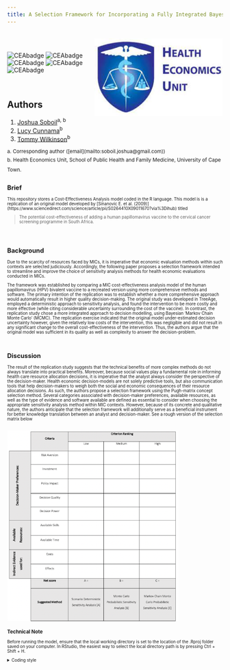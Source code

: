 ```yaml
---
title: A Selection Framework for Incorporating a Fully Integrated Bayesian Approach to Cost-Effectiveness Evaluation in Middle Income Country Contexts
---
```


<br/>

<img src="misc/logo.jpg" width="300" align="right" />

<br/>

![CEAbadge](https://img.shields.io/github/issues/jSoboil/Dissertation)
![CEAbadge](https://img.shields.io/github/last-commit/jSoboil/Dissertation)
![CEAbadge](https://img.shields.io/github/license/jSoboil/Dissertation?label=license)
![CEAbadge](https://img.shields.io/badge/R-v4.0.0+-blue)
![CEAbadge](https://img.shields.io/badge/JAGS-v4.3.0-blue)

<br/>

## Authors
1. [Joshua Soboil](https://www.linkedin.com/in/joshua-soboil-067351172/)<sup>a, b</sup>
2. [Lucy Cunnama](https://scholar.google.co.za/citations?hl=en&user=eG7OJ7EAAAAJ)<sup>b</sup>
3. [Tommy Wilkinson](https://twitter.com/Tommy_HealthSA)<sup>b</sup>

<sup>
a. Corresponding author ([email](mailto:soboil.joshua@gmail.com))
<br/>
b. Health Economics Unit, School of Public Health and Family Medicine, University of Cape Town.
<sup>
<br/>

## Brief
<p>This repository stores a Cost-Effectiveness Analysis model coded in the R language. This model is is a replication of an original model developed by [Sinanovic E. et al. (2009)](https://www.sciencedirect.com/science/article/pii/S0264410X09011670?via%3Dihub) titled

>The potential cost-effectiveness of adding a human papillomavirus vaccine to the cervical cancer screening programme in South Africa.

<br/>

## Background
<p>Due to the scarcity of resources faced by MICs, it is imperative that economic evaluation methods within such contexts are selected judiciously. Accordingly, the following paper proposes a selection framework intended to streamline and improve the choice of sensitivity analysis methods for health economic evaluations conducted in MICs.<p>

<p>The framework was established by comparing a MIC cost-effectiveness analysis model of the human papillomavirus (HPV) bivalent vaccine to a recreated version using more comprehensive methods and software. The primary intention of the replication was to establish whether a more comprehensive approach would automatically result in higher quality decision-making. The original study was developed in TreeAge, employed a deterministic approach to sensitivity analysis, and found the intervention to be more costly and more effective (while citing considerable uncertainty surrounding the cost of the vaccine). In contrast, the replication study chose a more integrated approach to decision modelling, using Bayesian ‘Markov Chain Monte Carlo’ (MCMC). The replication exercise indicated that the original model under-estimated decision uncertainty however, given the relatively low costs of the intervention, this was negligible and did not result in any significant change to the overall cost-effectiveness of the intervention. Thus, the authors argue that the original model was sufficient in its quality as well as complexity to answer the decision-problem.<p>

<br/>

## Discussion
<p>The result of the replication study suggests that the technical benefits of more complex methods do not always translate into practical benefits. Moreover, because social values play a fundamental role in informing health care resource allocation decisions, it is imperative that the analyst always consider the perspective of the decision-maker. Health economic decision-models are not solely predictive tools, but also communication tools that help decision-makers to weigh both the social and economic consequences of their resource allocation decisions. As such, the authors propose a selection framework using the Pugh-matrix concept selection method. Several categories associated with decision-maker preferences, available resources, as well as the type of evidence and software available are defined as essential to consider when choosing the appropriate sensitivity analysis method within MIC contexts. However, because of its concrete and qualitative nature, the authors anticipate that the selection framework will additionally serve as a beneficial instrument for better knowledge translation between an analyst and decision-maker. See a rough version of the selection matrix below<p>

<br/>

<img src="figs/Pugh_matrix.png" width="400" style="float:middle" />

<br/>

### Technical Note
<p>Before running the model, ensure that the local working directory is set to the location of the .Rproj folder saved on your computer. In RStudio, the easiest way to select the local directory path is by pressing Ctrl + Shift + H.<p>
<details>
<summary>Coding style</summary>
<p>The coding styled used throughout the model follows the coding framework proposed by Alarid-Escudero et al. (2019) titled:

>A Need for Change! A Coding Framework for Improving Transparency in Decision Modeling. 

Access the article [here](https://doi.org/10.1007/s40273-019-00837-x)<p>

